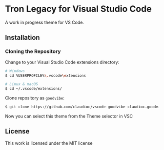 # Tron Legacy for Visual Studio Code

A work in progress theme for VS Code.

## Installation

### Cloning the Repository

Change to your Visual Studio Code extensions directory:

```bash
# Windows
$ cd %USERPROFILE%\.vscode\extensions

# Linux & macOS
$ cd ~/.vscode/extensions/
```

Clone repository as `goodvibe`:

```bash
$ git clone https://github.com/claudioc/vscode-goodvibe claudioc.goodvibe
```

Now you can select this theme from the Theme selector in VSC

## License

This work is licensed under the MIT license
